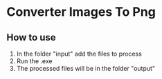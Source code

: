 # Converter Images To Png

## How to use
1. In the folder "input" add the files to process
2. Run the .exe
3. The processed files will be in the folder "output"